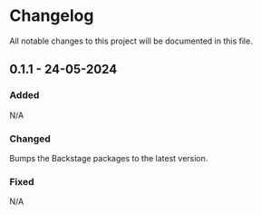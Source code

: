 # Changelog

All notable changes to this project will be documented in this file.

## 0.1.1 - 24-05-2024

### Added

N/A

### Changed

Bumps the Backstage packages to the latest version.

### Fixed

N/A
